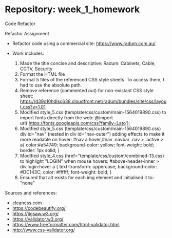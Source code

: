 # Repository: week_1_homework
Code Refactor

Refactor Assignment

- Refactor code using a commercial site: https://www.radum.com.au/

- Work includes:
   1. Made the title concise and descriptive: Radum: Cabinets, Cable, CCTV, Security
   2. Format the HTML file
   3. Format 5 files of the referenced CSS style sheets. To access them, I had to use
      the absolute path.
   4. Remove reference (commented out) for non-existant CSS style sheet:
      https://d39o10hdlsc638.cloudfront.net/radum/bundles/site/css/layout.css?v=1.01
   5. Modified style_5.css (template/css/custom/main-1564019890.css) to import fonts
      directly from the web:
      @import url('https://fonts.googleapis.com/css?family=Lato');
   6. Modified style_5.css (template/css/custom/main-1564019890.css) div id="nav"
      (nested in div id="nav-outer") adding effects to make it more readable on hover:
      #nav a:hover,#nav .navbar .nav > .active > a{
        color:#a54749;
        background-color: yellow;
        font-weight: bold;
        border: 1px solid;
      }
   7. Modified style_4.css (href="template/css/custom/combined-13.css) to highlight "LOGIN"
      when mouse hovers:
      #above-header-inner > div.login:hover a {
        text-transform: uppercase;
        background-color: #DC143C;
        color: #ffffff;
        font-weight: bold;
      }
   8. Ensured that alt exists for each img element and initialised it to: "none"


Sources and references:
   - cleancss.com
   - https://codebeautify.org/
   - https://jigsaw.w3.org/
   - https://validator.w3.org/
   - https://www.freeformatter.com/html-validator.html
   - http://www.css-validator.org/